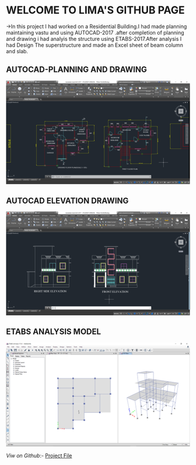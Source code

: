 <h1>WELCOME TO LIMA'S GITHUB PAGE</h1>
->In this project I had worked on a Residential Building.I had made planning maintaining
  vastu and using AUTOCAD-2017 .after completion of planning and drawing i had analyis the
  structure using ETABS-2017.After analysis I had Design The superstructure and made an Excel 
  sheet of beam column and slab.
  
  <h2>AUTOCAD-PLANNING AND DRAWING</h2>
  
  ![Logo](/1.png)
  
  <h2>AUTOCAD ELEVATION DRAWING</h2>
  
  ![elevation](/2.png)
  
  
  <h2>ETABS ANALYSIS MODEL</h2>
  
  ![eTABS](/3.png)

  *Viw on Github*:-
  [Project File](https://github.com/Limadas/A-COMPLETE-PLANNING-AND-SUPERSTRUCTURE-ANALYSIS-AND-DESIGN-OF-A-RESIDENTIAL-BUILDING)
